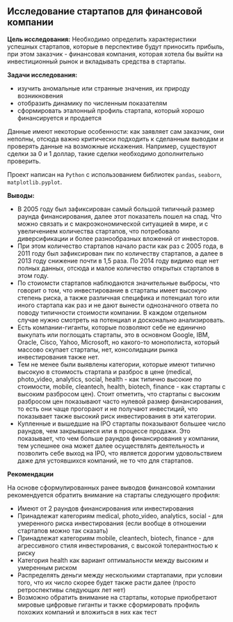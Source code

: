 ## Исследование стартапов для финансовой компании

**Цель исследования:** Необходимо определить характеристики успешных стартапов, которые в перспективе будут приносить прибыль, при этом заказчик - финансовая компания, которая хотела бы выйти на инвестиционный рынок и вкладывать средства в стартапы.

**Задачи исследования:**
- изучить аномальные или странные значения, их природу возникновения
- отобразить динамику по численным показателям
- сформировать эталонный профиль стартапа, который хорошо финансируется и продается

Данные имеют некоторые особенности: как заявляет сам заказчик, они неполны, отсюда важно критически подходить к сделанным выводам и проверять данные на возможные искажения. Например, существуют сделки за 0 и 1 доллар, такие сделки необходимо дополнительно проверить.

Проект написан на `Python` с использованием библиотек `pandas`, `seaborn`, `matplotlib.pyplot`.

**Выводы:**
- В 2005 году был зафиксирован самый большой типичный размер раунда финансирования, далее этот показатель пошел на спад. Что можно связать и с макроэкономической ситуацией в мире, и с увеличением количества стартапов, что потребовало диверсификации и более разнообразных вложений от инвесторов.
- При этом количество стартапов начало расти как раз с 2005 года, в 2011 году был зафиксирован пик по количеству стартапов, а далее в 2013 году снижение почти в 1,5 раза. По 2014 году видимо еще нет полных данных, отсюда и малое количество открытых стартапов в этом году.
- По стоиомсти стартапов наблюдаются значительные выбросы, что говорит о том, что инвестирование в стартапы имеет высокую степень риска, а также различная специфика и потенциал того или иного стартапа как раз и не дают вынести однозначного ответа по поводу типичности стоимости компании. В каждом отдельном случае нужно смотреть на потенциал и досконально анализировать.
- Есть компании-гиганты, которые позволяют себе не единично выкупать или поглощать стартапы, это в основном Google, IBM, Oracle, Cisco, Yahoo, Microsoft, но какого-то монополиста, который массово скупает стартапы, нет, консолидации рынка инвестирования также нет.
- Тем не менее были выявлены категории, которые имеют типично высокую в стоимость стартапа и разброс в цене (medical, photo_video, analytics, social, health - как типично высокие по стоимости, mobile, cleantech, health, biotech, finance - как стартапы с высоким разбросом цен). Стоит отметить, что стартапы с высоким разбросом цен показывают часто нулевой размер финансирования, то есть они чаще прогорают и не получают инвестиций, что показывает также высокий риск инвестирования в эти категории.
- Купленные и вышедшие на IPO стартапы показывают большее число раундов, чем закрывшиеся или в процессе продажи. Это показывает, что чем больше раундов финансирования у компании, тем успешнее она может далее осуществлять деятельность и позволить себе выход на IPO, что является дорогим удовольствием даже для устоявшихся компаний, не то что для стартапов.

**Рекомендации**

На основе сформулированных ранее выводов финансовой компании рекомендуется обратить внимание на стартапы следующего профиля:
- Имеют от 2 раундов финансирования или инвестирования
- Принадлежат категориям medical, photo_video, analytics, social - для умеренного риска инвестирования (если вообще в отношении стартапов можно так сказать)
- Принадлежат категориям mobile, cleantech, biotech, finance - для агрессивного стиля инвестирования, с высокой толерантностью к риску
- Категория health как вариант оптимальности между высоким и умеренным риском
- Распределять деньги между несколькими стартапами, при условии того, что их число скорее будет также расти далее (просто ретроспективы следующих лет нет)
- Возможно обратить внимание на стартапы, которые приобретают мировые цифровые гиганты и также сформировать профиль похожих компаний и вложиться в них как тест
